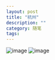 ```yaml
---
layout: post
title: "杭州"
description: ""
category: 随笔
tags:
---
```

![image](https://user-images.githubusercontent.com/4208883/28867550-0eb5099c-77a9-11e7-9da7-e6d4b6798f65.png)
![image](https://user-images.githubusercontent.com/4208883/28867700-7a5e97ee-77a9-11e7-98d4-c9c9797ed36f.png)
